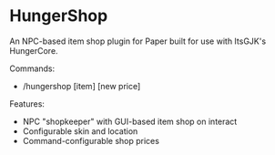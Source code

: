 # HungerShop
An NPC-based item shop plugin for Paper built for use with ItsGJK's HungerCore.

Commands:
- /hungershop [item] [new price]

Features:
- NPC "shopkeeper" with GUI-based item shop on interact
- Configurable skin and location
- Command-configurable shop prices
